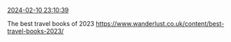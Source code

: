 [2024-02-10 23:10:39](https://mstdn.social/@hill_wanderer/111909708708119384)

The best travel books of 2023 <a href="https://www.wanderlust.co.uk/content/best-travel-books-2023/" target="_blank" rel="nofollow noopener noreferrer" translate="no">https://www.wanderlust.co.uk/content/best-travel-books-2023/</a>